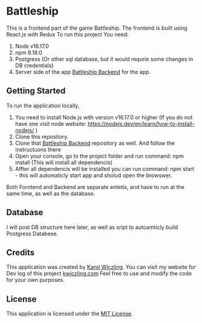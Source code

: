 # Battleship 

This is a frontend part of the game Battleship. The frontend is built using React.js with Redux
To run this project You need: 

1. Node v16.17.0
2. npm 8.18.0 
3. Postgress (Or other sql database, but it would requrie some changes in DB credentials)
4. Server side of the app [Battleship Backend]( https://github.com/K-Wiczling/Battleship-Backend/blob/main/README.md) for the app.

## Getting Started

To run the application locally,
1. You need to install Node.js with version v16.17.0 or higher
 (If you do not have one visit node website: https://nodejs.dev/en/learn/how-to-install-nodejs/ ) 
2. Clone this repository. 
3. Clone that [Battleship Backend]( https://github.com/K-Wiczling/Battleship-Backend/blob/main/README.md) repository as well. And follow the instructuons there
4. Open your console, go to the project folder and run command: npm install (This will install all dependencis)
5. Affter all dependencis will be installed you can run command: npm start - this will automaticly start app and sholud open the browswer.

Both Forntend and Backend are separate entetis, and have to run at the same time, as well as the database.

## Database
I will post DB structure here later, as well as sript to autoamticly build Postgress Databese.

## Credits

This application was created by [Karol Wiczling](https://github.com/K-Wiczling).
You can visit my website for Dev log of this project [kwiczling.com](http://kwiczling.com/)
Feel free to use and modify the code for your own purposes.

## License

This application is licensed under the [MIT License](LICENSE).